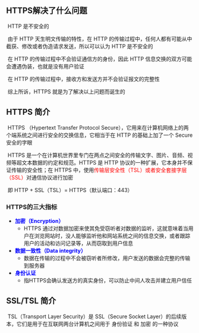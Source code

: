 





## HTTPS解决了什么问题

​		HTTP 是不安全的

​		由于 HTTP 天生明文传输的特性，在 HTTP 的传输过程中，任何人都有可能从中截获、修改或者伪造请求发送，所以可以认为 HTTP 是不安全的

​		在 HTTP 的传输过程中不会验证通信方的身份，因此 HTTP 信息交换的双方可能会遭遇伪装，也就是没有用户验证

​		在 HTTP 的传输过程中，接收方和发送方并不会验证报文的完整性

​		综上所诉，HTTPS 就是为了解决以上问题而诞生的



## HTTPS 简介

​		HTTPS （Hypertext Transfer Protocol Secure），它用来在计算机网络上的两个端系统之间进行安全的交换信息，它相当于在  HTTP 的基础上加了一个 Secure 安全的字眼

​		HTTPS 是一个在计算机世界里专门在两点之间安全的传输文字、图片、音频、视频等超文本数据的约定和规范。HTTPS 是 HTTP 协议的一种扩展，它本身并不保证传输的安全性；在 HTTPS 中，使用<font color=red>传输层安全性（TSL）或者安全套接字层（SSL）</font>对通信协议进行加密

​		即 HTTP + SSL（TSL）= HTTPS（默认端口：443）



### HTTPS的三大指标

- <font color=blue>**加密（Encryption）**</font>
  - HTTPS 通过对数据加密来使其免受窃听者对数据的监听，这就意味着当用户在浏览网站时，没人能够监听他和网站系统之间的信息交换，或者跟踪用户的活动和访问记录等，从而窃取到用户信息
- <font color=blue>**数据一致性（Data integrity）**</font>
  - 数据在传输的过程中不会被窃听者所修改，用户发送的数据会完整的传输到服务器
- <font color=blue>**身份认证**</font>
  - 指HTTPS会确认发送方的真实身份，可以防止中间人攻击并建立用户信任



## SSL/TSL 简介

​		TSL（Transport Layer Security）是 SSL（Secure Socket Layer）的后续版本，它们是用于在互联网两台计算机之间用于 身份验证 和 加密 的一种协议

​		



